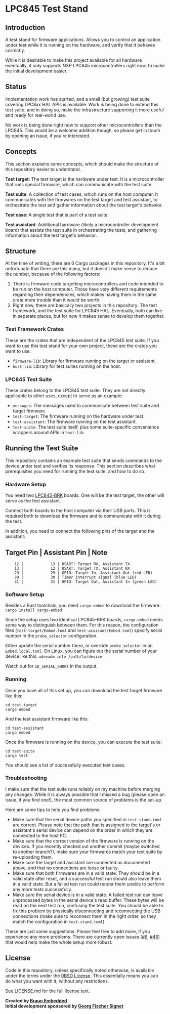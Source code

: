 # LPC845 Test Stand

## Introduction

A test stand for firmware applications. Allows you to control an application under test while it is running on the hardware, and verify that it behaves correctly.

While it is desirable to make this project available for all hardware eventually, it only supports NXP LPC845 microcontrollers right now, to make the initial development easier.


## Status

Implementation work has started, and a small (but growing) test suite covering LPC8xx HAL APIs is available. Work is being done to extend this test suite, and in doing so, make the infrastructure supporting it more useful and ready for real-world use.

No work is being done right now to support other microcontrollers than the LPC845. This would be a welcome addition though, so please get in touch by opening an issue, if you're interested.


## Concepts

This section explains some concepts, which should make the structure of this repository easier to understand.

**Test target**: The test target is the hardware under test. It is a microcontroller that runs special firmware, which can communicate with the test suite.

**Test suite**: A collection of test cases, which runs on the host computer. It communicates with the firmwares on the test target and test assistant, to orchestrate the test and gather information about the test target's behavior.

**Test case**: A single test that is part of a test suite.

**Test assistant**: Additional hardware (likely a microcontroller development board) that assists the test suite in orchestrating the tests, and gathering information about the test target's behavior.


## Structure

At the time of writing, there are 6 Cargo packages in this repository. It's a bit unfortunate that there are this many, but it doesn't make sense to reduce the number, because of the following factors:

1. There is firmware code targetting microcontrollers and code intended to be run on the host computer. Those have very different requirements regarding their dependencies, which makes having them in the same crate more trouble than it would be worth.
1. Right now, there are basically two projects in this repository: The test framework, and the test suite for LPC845 HAL. Eventually, both can live in separate places, but for now it makes sense to develop them together.

### Test Framework Crates

These are the crates that are independent of the LPC845 test suite. If you want to use this test stand for your own project, these are the crates you want to use:

- `firmware-lib`: Library for firmware running on the target or assistant.
- `host-lib`: Library for test suites running on the host.

### LPC845 Test Suite

These crates belong to the LPC845 test suite. They are not directly applicable to other uses, except to serve as an example:

- `messages`: The messages used to communicate between test suite and target firmware.
- `test-target`: The firmware running on the hardware under test.
- `test-assistant`: The firmware running on the test assistant.
- `test-suite`: The test suite itself, plus some suite-specific convenience wrappers around APIs in `host-lib`.


## Running the Test Suite

This repository contains an example test suite that sends commands to the device under test and verifies its response. This section describes what prerequisites you need for running the test suite, and how to do so.

### Hardware Setup

You need two [LPC845-BRK] boards. One will be the test target, the other will serve as the test assistant.

Connect both boards to the host computer via their USB ports. This is required both to download the firmware and to communicate with it during the test.

In addition, you need to connect the following pins of the target and the assistant:

Target Pin | Assistant Pin | Note
-----------------------------------------------------------------------
        12 |            13 | USART: Target RX, Assistant TX
        13 |            12 | USART: Target TX, Assistant RX
        29 |            29 | GPIO: Target In, Assistant Out (red LED)
        30 |            30 | Timer interrupt signal (blue LED)
        31 |            31 | GPIO: Target Out, Assistant In (green LED)

### Software Setup

Besides a Rust toolchain, you need `cargo-embed` to download the firmware: `cargo install cargo-embed`

Since the setup uses two identical LPC845-BRK boards, `cargo-embed` needs some way to distinguish between them. For this reason, the configuration files (`test-target/Embed.toml` and `test-assisant/Embed.toml`) specify serial number in the `probe_selector` configuration.

Either update the serial number there, or override `probe_selector` in an `Embed.local.toml`. On Linux, you can figure out the serial number of your device like this: `udevadm info /path/to/device`

Watch out for `ID_SERIAL_SHORT` in the output.

### Running

Once you have all of this set up, you can download the test target firmware like this:

```
cd test-target
cargo embed
```

And the test assistant firmware like this:

```
cd test-assistant
cargo embed
```

Once the firmware is running on the device, you can execute the test suite:

```
cd test-suite
cargo test
```

You should see a list of successfully executed test cases.

### Troubleshooting

I make sure that the test suite runs reliably on my machine before merging any changes. While it is always possible that I missed a bug (please open an issue, if you find one!), the most common source of problems is the set-up.

Here are some tips to help you find problems:

- Make sure that the serial device paths you specified in `test-stand.toml` are correct. Please note that the path that is assigned to the target's or assistant's serial device can depend on the order in which they are connected to the host PC.
- Make sure that the correct version of the firmware is running on the devices. If you recently checked out another commit (maybe switched to another branch?), make sure your firmwares match your test suite by re-uploading them.
- Make sure the target and assistant are connected as documented above, and that no connections are loose or faulty.
- Make sure that both firmwares are in a valid state. They should be in a valid state after reset, and a successful test run should also leave them in a valid state. But a failed test run could render them unable to perform any more tests successfully.
- Make sure the serial device is in a valid state. A failed test run can leave unprocessed bytes in the serial device's read buffer. These bytes will be read on the next test run, confusing the test suite. You should be able to fix this problem by physically disconnecting and reconnecting the USB connections (make sure to reconnect them in the right order, so they match the configuration in `test-stand.toml`).

These are just some suggestions. Please feel free to add more, if you experience any more problems. There are currently open issues ([#6], [#46]) that would help make the whole setup more robust.

[LPC845-BRK]: https://www.nxp.com/products/processors-and-microcontrollers/arm-microcontrollers/general-purpose-mcus/lpc800-cortex-m0-plus-/lpc845-breakout-board-for-lpc84x-family-mcus:LPC845-BRK
[xPack binaries]: https://github.com/xpack-dev-tools/openocd-xpack/releases/
[arm-none-eabi-gdb]: https://developer.arm.com/tools-and-software/open-source-software/developer-tools/gnu-toolchain/gnu-rm/downloads
[#6]: https://github.com/braun-embedded/lpc845-test-stand/issues/6
[#46]: https://github.com/braun-embedded/lpc845-test-stand/issues/46


## License

Code in this repository, unless specifically noted otherwise, is available under the terms under the [0BSD License]. This essentially means you can do what you want with it, without any restrictions.

See [LICENSE.md] for the full license text.

[0BSD License]: https://opensource.org/licenses/0BSD
[LICENSE.md]: LICENSE.md

**Created by [Braun Embedded](https://braun-embedded.com/)** <br />
**Initial development sponsored by [Georg Fischer Signet](http://www.gfsignet.com/)**
